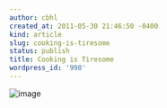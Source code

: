```yaml
---
author: cbhl
created_at: 2011-05-30 21:46:50 -0400
kind: article
slug: cooking-is-tiresome
status: publish
title: Cooking is Tiresome
wordpress_id: '998'
---
```


![image](//images.michael-chang.ca/blog/wp-content/uploads/2011/05/wpid-IMG_20110530_214552.jpg)
